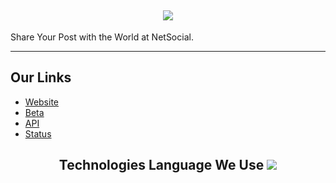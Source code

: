 <h2 align='center'>
  <img src="https://cdn.netsocial.app/images/png/NetSocialBanner.png" />
  <br> 
</h2>
<p>
Share Your Post with the World at NetSocial.
</p>
<hr>

<h2>
  Our Links
</h2>

<ul>
  <li><a href="https://netsocial.app">Website</a></li>
<li><a href="https://beta.netsocial.app">Beta</a></li>
<li><a href="https://api.netsocial.app">API</a></li>
  <li><a href="https://status.netsocial.app">Status</a></li>
</ul>

<h2 align='center'>
 Technologies Language We Use
<img src="https://skillicons.dev/icons?i=github,git,cloudflare,go,nodejs,react,nextjs,tailwind,mongodb,ts,vercel&theme=dark" />
</div>
</h2>
